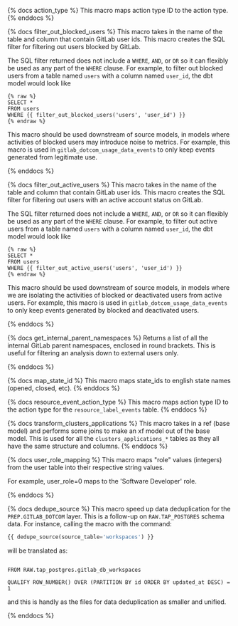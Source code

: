 {% docs action_type %}
This macro maps action type ID to the action type.
{% enddocs %}

{% docs filter_out_blocked_users %}
This macro takes in the name of the table and column that contain GitLab user ids. This macro creates the SQL filter for filtering out users blocked by GitLab.

The SQL filter returned does not include a `WHERE`, `AND`, or `OR` so it can flexibly be used as any part of the `WHERE` clause.  For example, to filter out blocked users from a table named `users` with a column named `user_id`, the dbt model would look like

```
{% raw %}
SELECT *
FROM users
WHERE {{ filter_out_blocked_users('users', 'user_id') }}
{% endraw %}
```

This macro should be used downstream of source models, in models where activities of blocked users may introduce noise to metrics.  For example, this macro is used in `gitlab_dotcom_usage_data_events` to only keep events generated from legitimate use.

{% enddocs %}

{% docs filter_out_active_users %}
This macro takes in the name of the table and column that contain GitLab user ids. This macro creates the SQL filter for filtering out users with an active account status on GitLab.

The SQL filter returned does not include a `WHERE`, `AND`, or `OR` so it can flexibly be used as any part of the `WHERE` clause.  For example, to filter out active users from a table named `users` with a column named `user_id`, the dbt model would look like

```
{% raw %}
SELECT *
FROM users
WHERE {{ filter_out_active_users('users', 'user_id') }}
{% endraw %}
```

This macro should be used downstream of source models, in models where we are isolating the activities of blocked or deactivated users from active users.  For example, this macro is used in `gitlab_dotcom_usage_data_events` to only keep events generated by blocked and deactivated users.

{% enddocs %}

{% docs get_internal_parent_namespaces %}
Returns a list of all the internal GitLab parent namespaces, enclosed in round brackets. This is useful for filtering an analysis down to external users only.

{% enddocs %}

{% docs map_state_id %}
This macro maps state_ids to english state names (opened, closed, etc).
{% enddocs %}


{% docs resource_event_action_type %}
This macro maps action type ID to the action type for the `resource_label_events` table.
{% enddocs %}


{% docs transform_clusters_applications %}
This macro takes in a ref (base model) and performs some joins to make an xf model out of the base model. This is used for all the `clusters_applications_*` tables as they all have the same structure and columns.
{% enddocs %}


{% docs user_role_mapping %}
This macro maps "role" values (integers) from the user table into their respective string values.

For example, user_role=0 maps to the 'Software Developer' role.

{% enddocs %}

{% docs dedupe_source %}
This macro speed up data deduplication for the `PREP.GITLAB_DOTCOM` layer. This is a follow-up on `RAW.TAP_POSTGRES` schema data.
For instance, calling the macro with the command:
```sql
{{ dedupe_source(source_table='workspaces') }}
```
will be translated as:
```sqlSELECT *

FROM RAW.tap_postgres.gitlab_db_workspaces

QUALIFY ROW_NUMBER() OVER (PARTITION BY id ORDER BY updated_at DESC) = 1
```
and this is handly as the files for data deduplication as smaller and unified.

{% enddocs %}